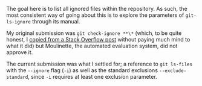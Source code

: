 The goal here is to list all ignored files within the repository. As such, the most consistent way of going about this is to explore the parameters of `git-ls-ignore` through its manual.

My original submission was `git check-ignore **\*` (which, to be quite honest, I [copied from a Stack Overflow post](https://stackoverflow.com/questions/466764/git-command-to-show-which-specific-files-are-ignored-by-gitignore) without paying much mind to what it did) but Moulinette, the automated evaluation system, did not approve it. 

The current submission was what I settled for; a reference to `git ls-files` with the `--ignore` flag (`-i`) as well as the standard exclusions `--exclude-standard`, since `-i` requires at least one exclusion parameter.
